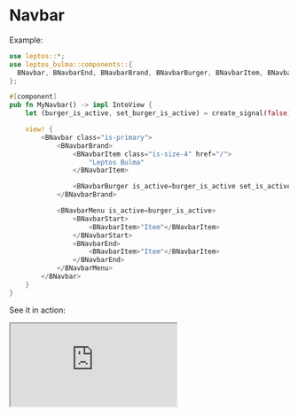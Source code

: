 # Navbar

Example:

```rust
use leptos::*;
use leptos_bulma::components::{
  BNavbar, BNavbarEnd, BNavbarBrand, BNavbarBurger, BNavbarItem, BNavbarMenu, BNavbarStart
};

#[component]
pub fn MyNavbar() -> impl IntoView {
    let (burger_is_active, set_burger_is_active) = create_signal(false);

    view! {
        <BNavbar class="is-primary">
            <BNavbarBrand>
                <BNavbarItem class="is-size-4" href="/">
                    "Leptos Bulma"
                </BNavbarItem>

                <BNavbarBurger is_active=burger_is_active set_is_active=set_burger_is_active />
            </BNavbarBrand>

            <BNavbarMenu is_active=burger_is_active>
                <BNavbarStart>
                    <BNavbarItem>"Item"</BNavbarItem>
                </BNavbarStart>
                <BNavbarEnd>
                    <BNavbarItem>"Item"</BNavbarItem>
                </BNavbarEnd>
            </BNavbarMenu>
        </BNavbar>
    }
}
```

See it in action:

<iframe src="https://codesandbox.io/p/devbox/leptos-bulma-components-2252hl?file=%2Fsrc%2Fmain.rs&embed=1"
     title="Leptos Bulma Navbar"
     sandbox="allow-forms allow-modals allow-popups allow-presentation allow-same-origin allow-scripts"
   ></iframe>
